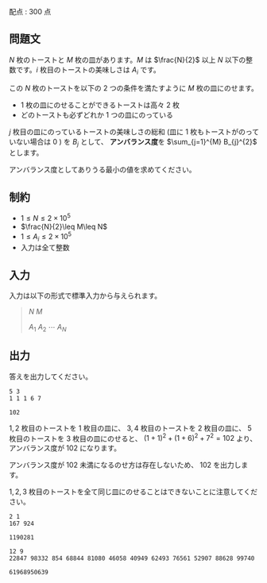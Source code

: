配点 : $300$ 点

## 問題文

$N$ 枚のトーストと $M$ 枚の皿があります。$M$ は $\frac{N}{2}$ 以上 $N$ 以下の整数です。$i$ 枚目のトーストの美味しさは $A_{i}$ です。

この $N$ 枚のトーストを以下の $2$ つの条件を満たすように $M$ 枚の皿にのせます。

- $1$ 枚の皿にのせることができるトーストは高々 $2$ 枚
- どのトーストも必ずどれか $1$ つの皿にのっている

$j$ 枚目の皿にのっているトーストの美味しさの総和 (皿に $1$ 枚もトーストがのっていない場合は $0$ ) を $B_{j}$ として、 **アンバランス度**を $\sum_{j=1}^{M} B_{j}^{2}$ とします。

アンバランス度としてありうる最小の値を求めてください。

## 制約

- $1\leq N\leq 2\times 10^{5}$
- $\frac{N}{2}\leq M\leq N$
- $1\leq A_{i}\leq 2\times 10^{5}$
- 入力は全て整数

## 入力

入力は以下の形式で標準入力から与えられます。

> $N$ $M$
> 
> $A_{1}$ $A_{2}$ $\cdots$ $A_{N}$

## 出力

答えを出力してください。

```input1
5 3
1 1 1 6 7
```

```output1
102
```

$1,2$ 枚目のトーストを $1$ 枚目の皿に、
$3,4$ 枚目のトーストを $2$ 枚目の皿に、
$5$ 枚目のトーストを $3$ 枚目の皿にのせると、
$(1+1)^{2}+(1+6)^{2}+7^2=102$ より、アンバランス度が $102$ になります。

アンバランス度が $102$ 未満になるのせ方は存在しないため、 $102$ を出力します。

$1,2,3$ 枚目のトーストを全て同じ皿にのせることはできないことに注意してください。

```input2
2 1
167 924
```

```output2
1190281
```

```input3
12 9
22847 98332 854 68844 81080 46058 40949 62493 76561 52907 88628 99740
```

```output3
61968950639
```